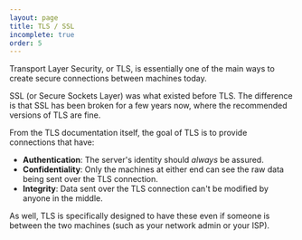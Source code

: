 ```yaml
---
layout: page
title: TLS / SSL
incomplete: true
order: 5
---
```

Transport Layer Security, or TLS, is essentially one of the main ways to create secure connections between machines today.

SSL (or Secure Sockets Layer) was what existed before TLS. The difference is that SSL has been broken for a few years now, where the recommended versions of TLS are fine.

From the TLS documentation itself, the goal of TLS is to provide connections that have:

- **Authentication**: The server's identity should _always_ be assured.
- **Confidentiality**: Only the machines at either end can see the raw data being sent over the TLS connection.
- **Integrity**: Data sent over the TLS connection can't be modified by anyone in the middle.

As well, TLS is specifically designed to have these even if someone is between the two machines (such as your network admin or your ISP).
